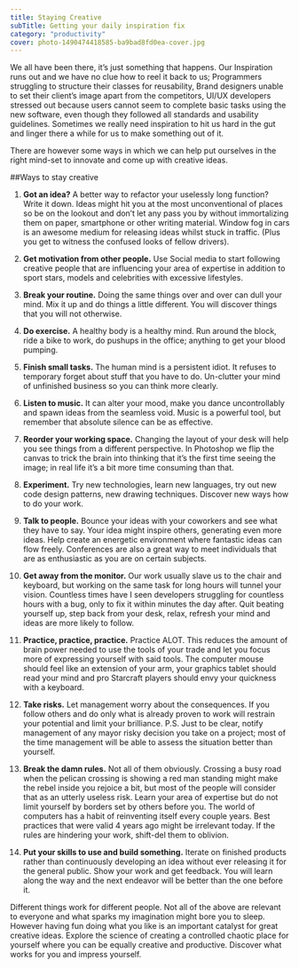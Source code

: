 ```yaml
---
title: Staying Creative
subTitle: Getting your daily inspiration fix
category: "productivity"
cover: photo-1490474418585-ba9bad8fd0ea-cover.jpg
---
```


We all have been there, it’s just something that happens. Our Inspiration runs out and we have no clue how to reel it back to us; Programmers struggling to structure their classes for reusability, Brand designers unable to set their client’s image apart from the competitors, UI/UX developers stressed out because users cannot seem to complete basic tasks using the new software, even though they followed all standards and usability guidelines. Sometimes we really need inspiration to hit us hard in the gut and linger there a while for us to make something out of it. 

There are however some ways in which we can help put ourselves in the right mind-set to innovate and come up with creative ideas.    

##Ways to stay creative 

1.	__Got an idea?__ A better way to refactor your uselessly long function? Write it down. Ideas might hit you at the most unconventional of places so be on the lookout and don’t let any pass you by without immortalizing them on paper, smartphone or other writing material. Window fog in cars is an awesome medium for releasing ideas whilst stuck in traffic. (Plus you get to witness the confused looks of fellow drivers).

2.	__Get motivation from other people.__ Use Social media to start following creative people that are influencing your area of expertise in addition to sport stars, models and celebrities with excessive lifestyles.

3.	__Break your routine.__ Doing the same things over and over can dull your mind. Mix it up and do things a little different. You will discover things that you will not otherwise. 

4.	__Do exercise.__ A healthy body is a healthy mind.  Run around the block, ride a bike to work, do pushups in the office; anything to get your blood pumping.

5.	__Finish small tasks.__ The human mind is a persistent idiot. It refuses to temporary forget about stuff that you have to do.  Un-clutter your mind of unfinished business so you can think more clearly.

6.	__Listen to music.__ It can alter your mood, make you dance uncontrollably and spawn ideas from the seamless void. Music is a powerful tool, but remember that absolute silence can be as effective. 

7.	__Reorder your working space.__ Changing the layout of your desk will help you see things from a different perspective. In Photoshop we flip the canvas to trick the brain into thinking that it’s the first time seeing the image; in real life it’s a bit more time consuming than that.

8.	__Experiment.__ Try new technologies, learn new languages, try out new code design patterns, new drawing techniques.  Discover new ways how to do your work.

9.	__Talk to people.__ Bounce your ideas with your coworkers and see what they have to say. Your idea might inspire others, generating even more ideas. Help create an energetic environment where fantastic ideas can flow freely. Conferences are also a great way to meet individuals that are as enthusiastic as you are on certain subjects. 

10.	__Get away from the monitor.__ Our work usually slave us to the chair and keyboard, but working on the same task for long hours will tunnel your vision. Countless times have I seen developers struggling for countless hours with a bug, only to fix it within minutes the day after.  Quit beating yourself up, step back from your desk, relax, refresh your mind and ideas are more likely to follow. 

11.	__Practice, practice, practice.__ Practice ALOT.  This reduces the amount of brain power needed to use the tools of your trade and let you focus more of expressing yourself with said tools. The computer mouse should feel like an extension of your arm, your graphics tablet should read your mind and pro Starcraft players should envy your quickness with a keyboard. 

12.	__Take risks.__ Let management worry about the consequences.  If you follow others and do only what is already proven to work will restrain your potential and limit your brilliance. P.S. Just to be clear, notify management of any mayor risky decision you take on a project; most of the time management will be able to assess the situation better than yourself.

13.	__Break the damn rules.__ Not all of them obviously. Crossing a busy road when the pelican crossing is showing a red man standing might make the rebel inside you rejoice a bit, but most of the people will consider that as an utterly useless risk. Learn your area of expertise but do not limit yourself by borders set by others before you. The world of computers has a habit of reinventing itself every couple years. Best practices that were valid 4 years ago might be irrelevant today. If the rules are hindering your work, shift-del them to oblivion. 

14.	__Put your skills to use and build something.__ Iterate on finished products rather than continuously developing an idea without ever releasing it for the general public. Show your work and get feedback. You will learn along the way and the next endeavor will be better than the one before it.

Different things work for different people. Not all of the above are relevant to everyone and what sparks my imagination might bore you to sleep. However having fun doing what you like is an important catalyst for great creative ideas. Explore the science of creating a controlled chaotic place for yourself where you can be equally creative and productive. Discover what works for you and impress yourself.
